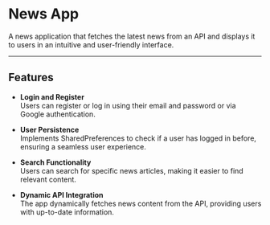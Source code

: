 # News App

A news application that fetches the latest news from an API and displays it to users in an intuitive and user-friendly interface.

---

## Features

- **Login and Register**  
  Users can register or log in using their email and password or via Google authentication.

- **User Persistence**  
  Implements SharedPreferences to check if a user has logged in before, ensuring a seamless user experience.

- **Search Functionality**  
  Users can search for specific news articles, making it easier to find relevant content.

- **Dynamic API Integration**  
  The app dynamically fetches news content from the API, providing users with up-to-date information.
